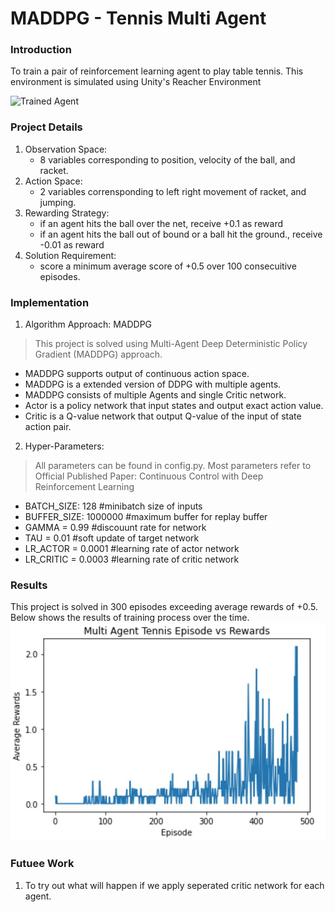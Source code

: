 [//]: # (Image References)

[image1]: https://user-images.githubusercontent.com/10624937/42135623-e770e354-7d12-11e8-998d-29fc74429ca2.gif "Trained Agent"

# MADDPG - Tennis Multi Agent

### Introduction

To train a pair of reinforcement learning agent to play table tennis. This environment is simulated using Unity's Reacher Environment

![Trained Agent][image1]


### Project Details

1. Observation Space:
    - 8 variables corresponding to position, velocity of the ball, and racket.
2. Action Space:
    -  2 variables corrensponding to left right movement of racket, and jumping.
3. Rewarding Strategy:
    - if an agent hits the ball over the net, receive +0.1 as reward
    - if an agent  hits the ball out of bound or a ball hit the ground., receive -0.01 as reward
4. Solution Requirement:
    - score a minimum average score of +0.5 over 100 consecuitive episodes.

### Implementation

1. Algorithm Approach: MADDPG
> This project is solved using Multi-Agent Deep Deterministic Policy Gradient (MADDPG) approach.
 - MADDPG supports output of continuous action space.
 - MADDPG is a extended version of DDPG with multiple agents.
 - MADDPG consists of multiple Agents and single Critic network.
 - Actor is a policy network that input states and output exact action value.
 - Critic is a Q-value network that output Q-value of the input of state action pair.

2. Hyper-Parameters:
> All parameters can be found in config.py. Most parameters refer to Official Published Paper: Continuous Control with Deep Reinforcement Learning
 - BATCH_SIZE: 128 #minibatch size of inputs 
 - BUFFER_SIZE: 1000000 #maximum buffer for replay buffer
 - GAMMA = 0.99 #discouunt rate for network
 - TAU = 0.01 #soft update of target network
 - LR_ACTOR = 0.0001 #learning rate of actor network
 - LR_CRITIC = 0.0003 #learning rate of critic network

### Results

This project is solved in 300 episodes exceeding average rewards of +0.5. Below shows the results of training process over the time.
<img src ="resource/rewards.jpg"/>

### Futuee Work

1. To try out what will happen if we apply seperated critic network for each agent. 

